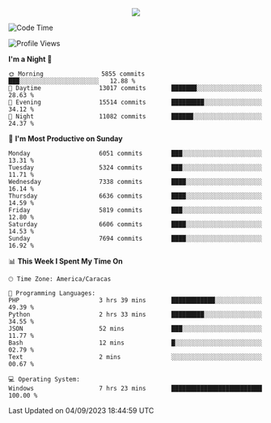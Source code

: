 <p align="center">
  <a href="http://www.github.com/thevacs">
    <img src="https://github-readme-streak-stats.herokuapp.com/?user=thevacs&stroke=ffffff&background=1c1917&ring=0891b2&fire=0891b2&currStreakNum=ffffff&currStreakLabel=0891b2&sideNums=ffffff&sideLabels=ffffff&dates=ffffff&hide_border=true" />
  </a>
</p>

<!--START_SECTION:waka-->
![Code Time](http://img.shields.io/badge/Code%20Time-1%2C656%20hrs%2040%20mins-blue)

![Profile Views](http://img.shields.io/badge/Profile%20Views-0-blue)

**I'm a Night 🦉** 

```text
🌞 Morning                5855 commits        ███░░░░░░░░░░░░░░░░░░░░░░   12.88 % 
🌆 Daytime                13017 commits       ███████░░░░░░░░░░░░░░░░░░   28.63 % 
🌃 Evening                15514 commits       █████████░░░░░░░░░░░░░░░░   34.12 % 
🌙 Night                  11082 commits       ██████░░░░░░░░░░░░░░░░░░░   24.37 % 
```
📅 **I'm Most Productive on Sunday** 

```text
Monday                   6051 commits        ███░░░░░░░░░░░░░░░░░░░░░░   13.31 % 
Tuesday                  5324 commits        ███░░░░░░░░░░░░░░░░░░░░░░   11.71 % 
Wednesday                7338 commits        ████░░░░░░░░░░░░░░░░░░░░░   16.14 % 
Thursday                 6636 commits        ████░░░░░░░░░░░░░░░░░░░░░   14.59 % 
Friday                   5819 commits        ███░░░░░░░░░░░░░░░░░░░░░░   12.80 % 
Saturday                 6606 commits        ████░░░░░░░░░░░░░░░░░░░░░   14.53 % 
Sunday                   7694 commits        ████░░░░░░░░░░░░░░░░░░░░░   16.92 % 
```


📊 **This Week I Spent My Time On** 

```text
🕑︎ Time Zone: America/Caracas

💬 Programming Languages: 
PHP                      3 hrs 39 mins       ████████████░░░░░░░░░░░░░   49.39 % 
Python                   2 hrs 33 mins       █████████░░░░░░░░░░░░░░░░   34.55 % 
JSON                     52 mins             ███░░░░░░░░░░░░░░░░░░░░░░   11.77 % 
Bash                     12 mins             █░░░░░░░░░░░░░░░░░░░░░░░░   02.79 % 
Text                     2 mins              ░░░░░░░░░░░░░░░░░░░░░░░░░   00.67 % 

💻 Operating System: 
Windows                  7 hrs 23 mins       █████████████████████████   100.00 % 
```


 Last Updated on 04/09/2023 18:44:59 UTC
<!--END_SECTION:waka-->
